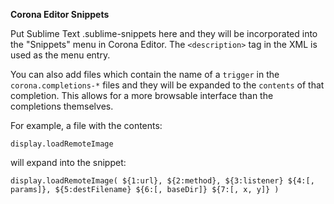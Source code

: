 **Corona Editor Snippets**

Put Sublime Text .sublime-snippets here and they will be incorporated into the
"Snippets" menu in Corona Editor.  The `<description>` tag in the XML is used as
the menu entry.

You can also add files which contain the name of a `trigger` in the
`corona.completions-*` files and they will be expanded to the `contents` of that
completion.  This allows for a more browsable interface than the completions
themselves.

For example, a file with the contents:
```
display.loadRemoteImage
```
will expand into the snippet:
```
display.loadRemoteImage( ${1:url}, ${2:method}, ${3:listener} ${4:[, params]}, ${5:destFilename} ${6:[, baseDir]} ${7:[, x, y]} )
```
